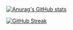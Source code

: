 [![Anurag's GitHub stats](https://github-readme-stats.vercel.app/api?username=m87wheeler&hide=contribs)](https://github.com/anuraghazra/github-readme-stats)

[![GitHub Streak](https://github-readme-streak-stats.herokuapp.com/?user=m87wheeler)](https://git.io/streak-stats)
